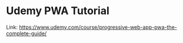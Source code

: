 # Udemy PWA Tutorial
 Link: https://www.udemy.com/course/progressive-web-app-pwa-the-complete-guide/
